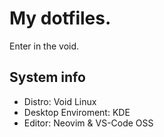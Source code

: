 # My dotfiles.
Enter in the void.

## System info
- Distro: Void Linux
- Desktop Enviroment: KDE
- Editor: Neovim & VS-Code OSS


